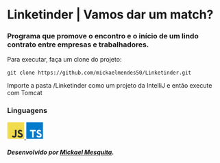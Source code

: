 # Linketinder | Vamos dar um match?

### Programa que promove o encontro e o início de um lindo contrato entre empresas e trabalhadores.

Para executar, faça um clone do projeto:
```
git clone https://github.com/mickaelmendes50/Linketinder.git
```
Importe a pasta /Linketinder como um projeto da IntelliJ e então execute com Tomcat

### Linguagens
<a href="https://developer.mozilla.org/en-US/docs/Web/JavaScript" target="_blank" rel="noreferrer"> <img src="https://raw.githubusercontent.com/devicons/devicon/master/icons/javascript/javascript-original.svg" alt="javascript" width="40" height="40"/> </a> <a href="https://www.typescriptlang.org/" target="_blank" rel="noreferrer"> <img src="https://raw.githubusercontent.com/devicons/devicon/master/icons/typescript/typescript-original.svg" alt="typescript" width="40" height="40"/> </a>

##### Desenvolvido por [Mickael Mesquita](https://github.com/mickaelmendes50).

